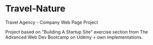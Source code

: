 # Travel-Nature
Travel Agency - Company Web Page Project

Project based on "Building A Startup Site" exercise section from The Advanced Web Dev Bootcamp on Udemy + own implementations.
